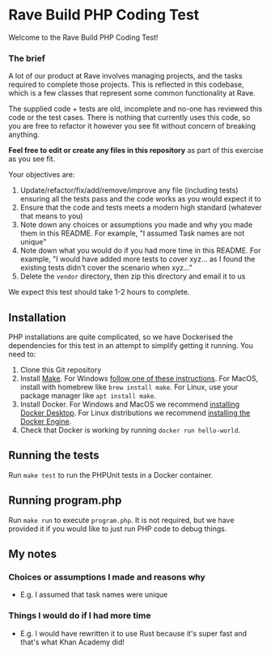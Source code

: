 # Rave Build PHP Coding Test
Welcome to the Rave Build PHP Coding Test! 

### The brief
A lot of our product at Rave involves managing projects, and the tasks required to complete those projects.
This is reflected in this codebase, which is a few classes that represent some common functionality at Rave.

The supplied code + tests are old, incomplete and no-one has reviewed this code or the test cases. There is nothing 
that currently uses this code, so you are free to refactor it however you see fit without concern of breaking anything.

**Feel free to edit or create any files in this repository** as part of this exercise as you see fit.

Your objectives are:
1. Update/refactor/fix/add/remove/improve any file (including tests) ensuring all the tests pass and the code works as you would expect it to
2. Ensure that the code and tests meets a modern high standard (whatever that means to you)
3. Note down any choices or assumptions you made and why you made them in this README. For example, "I assumed Task names are not unique"
4. Note down what you would do if you had more time in this README. For example, "I would have added more tests to cover xyz... as I found the existing tests didn't cover the scenario when xyz..."
5. Delete the `vendor` directory, then zip this directory and email it to us

We expect this test should take 1-2 hours to complete.

## Installation
PHP installations are quite complicated, so we have Dockerised the 
dependencies for this test in an attempt to simplify getting it running.
You need to:

1. Clone this Git repository
2. Install [Make](https://www.gnu.org/software/make/). For Windows
   [follow one of these instructions](https://stackoverflow.com/a/32127632).
   For MacOS, install with homebrew like `brew install make`. For Linux, use 
   your package manager like `apt install make`.
3. Install Docker. For Windows and MacOS we recommend 
   [installing Docker Desktop](https://docs.docker.com/desktop/install/windows-install/). 
   For Linux distributions we recommend
   [installing the Docker Engine](https://docs.docker.com/engine/install/).
4. Check that Docker is working by running `docker run hello-world`.

## Running the tests
Run `make test` to run the PHPUnit tests in a Docker container.

## Running program.php
Run `make run` to execute `program.php`. It is not required, but we have provided 
it if you would like to just run PHP code to debug things.

## My notes
### Choices or assumptions I made and reasons why
* E.g. I assumed that task names were unique

### Things I would do if I had more time
* E.g. I would have rewritten it to use Rust because it's super fast and that's what Khan Academy did!
